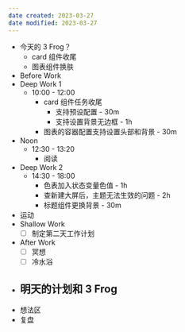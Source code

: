```yaml
---
date created: 2023-03-27 
date modified: 2023-03-27
---
```

- 今天的 3 Frog？
	- card 组件收尾
	- 图表组件换肤
- Before Work
- Deep Work 1
	- 10:00 - 12:00
		- card 组件任务收尾
			- 支持预设配置 - 30m
			- 支持设置背景无边框 - 1h
		- 图表的容器配置支持设置头部和背景 - 30m
- Noon
	- 12:30 - 13:20
		- 阅读
- Deep Work 2
	- 14:30 - 18:00
		- 色表加入状态变量色值 - 1h
		- 查新建大屏后，主题无法生效的问题 - 2h
		- 标题组件更换背景 - 30m
- 运动
- Shallow Work
	- [ ] 制定第二天工作计划
- After Work
	- [ ] 冥想
	- [ ] 冷水浴
- 明天的计划和 3 Frog
	- 
- 想法区
- 复盘
